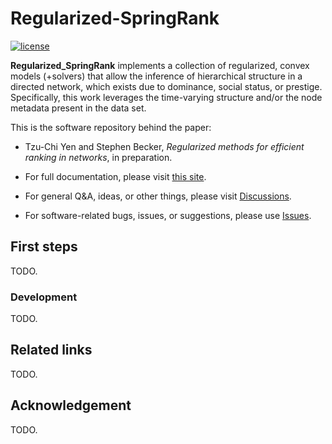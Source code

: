 # Regularized-SpringRank

[![license](https://img.shields.io/badge/license-LGPL-green.svg?style=flat)](https://github.com/junipertcy/Regularized-SpringRank/blob/main/COPYING)


**Regularized_SpringRank** implements a collection of regularized, convex models (+solvers) that allow the inference of hierarchical structure in a directed network, which exists due to dominance, social status, or prestige. Specifically, this work leverages the time-varying structure and/or the node metadata present in the data set.

This is the software repository behind the paper:
* Tzu-Chi Yen and Stephen Becker, *Regularized methods for efficient ranking in networks*, in preparation.


* For full documentation, please visit [this site](https://).
* For general Q&A, ideas, or other things, please visit [Discussions](https://).
* For software-related bugs, issues, or suggestions, please use [Issues](https://).


First steps
-----------
TODO.


### Development
TODO.

Related links
-------------
TODO.

Acknowledgement
---------------
TODO.
